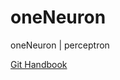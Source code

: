 # oneNeuron
oneNeuron | perceptron



[Git Handbook](https://guides.github.com/introduction/git-handbook/)
